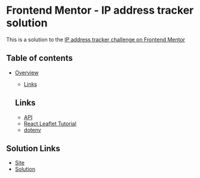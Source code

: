# Frontend Mentor - IP address tracker solution

This is a solution to the [IP address tracker challenge on Frontend Mentor](https://www.frontendmentor.io/challenges/ip-address-tracker-I8-0yYAH0)

## Table of contents

- [Overview](#overview)

  - [Links](#links)

  ## Links

  - [API](https://geo.ipify.org/)
  - [React Leaflet Tutorial](https://blog.logrocket.com/react-leaflet-tutorial/)
  - [dotenv](https://bobbyhadz.com/blog/node-cannot-find-module-dotenv)

## Solution Links

- [Site](https://hk273.github.io/ip-address-tracker/)
- [Solution]()
